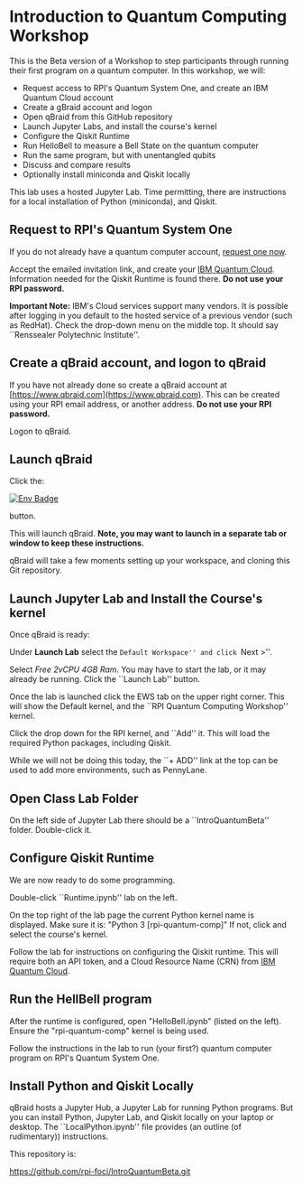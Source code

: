 # Introduction to Quantum Computing Workshop

This is the Beta version of a Workshop to step participants through
running their first program on a quantum computer.  In this workshop,
we will:

   * Request access to RPI's Quantum System One, and create an IBM Quantum Cloud account
   * Create a gBraid account and logon
   * Open qBraid from this GitHub repository
   * Launch Jupyter Labs, and install the course's kernel
   * Configure the Qiskit Runtime
   * Run HelloBell to measure a Bell State on the quantum computer
   * Run the same program, but with unentangled qubits
   * Discuss and compare results
   * Optionally install miniconda and Qiskit locally

This lab uses a hosted Jupyter Lab.  Time permitting, there are instructions for a local installation
of Python (miniconda), and Qiskit.


## Request to RPI's Quantum System One

If you do not already have a quantum computer account,
[request one now](https://webforms.rpi.edu/form/rpi-quantum-hub-access-request).

Accept the emailed invitation link, and create your [IBM Quantum Cloud](https://quantum.cloud.ibm.com).
Information needed for the Qiskit Runtime is found there.  **Do not use your RPI password.**

**Important Note:** IBM's Cloud services support many vendors.  It is possible after logging in you default to
the hosted service of a previous vendor (such as RedHat).   Check the drop-down menu on the middle top.  It
should say ``Renssealer Polytechnic Institute''.


## Create a qBraid account, and logon to qBraid

If you have not already done so create a qBraid account at [https://www.qbraid.com](https://www.qbraid.com).  This can
be created using your RPI email address, or another address.  **Do not use your RPI password.**

Logon to qBraid.


## Launch qBraid

Click the:

<!-- [<img src="https://qbraid-static.s3.amazonaws.com/logos/Launch_on_qBraid_white.png" width="150">](https://account.qbraid.com?gitHubUrl=https://github.com/rpi-foci/IntroQuantumBeta.git) -->

[![Env Badge](https://img.shields.io/endpoint?url=https://api.qbraid.com/api/environments/valid?envSlug=rpi_qu_8b7d9z&label=Launch+on+qBraid&labelColor=lightgrey&logo=rocket&logoSize=auto&style=for-the-badge)](http://account.qbraid.com?gitHubUrl=https://github.com/rpi-foci/IntroQuantumBeta.git&envId=rpi_qu_8b7d9z)

button.

This will launch qBraid.  **Note, you may want to launch in a separate tab or window to keep these instructions.**

qBraid will take a few moments setting up your workspace, and cloning this Git repository.


## Launch Jupyter Lab and Install the Course's kernel

Once qBraid is ready:

Under **Launch Lab** select the ``Default Workspace'' and click ``Next >''.

Select *Free 2vCPU 4GB Ram*.  You may have to start the
lab, or it may already be running.  Click the ``Launch Lab'' button.

Once the lab is launched click the EWS tab on the upper right corner.  This will show the Default kernel,
and the ``RPI Quantum Computing Workshop'' kernel.

Click the drop down for the RPI kernel, and ``Add'' it.  This will load the required Python packages,
including Qiskit.

While we will not be doing this today, the ``+ ADD'' link at the top can be used to add more environments, such as PennyLane.


## Open Class Lab Folder

On the left side of Jupyter Lab there should be a ``IntroQuantumBeta'' folder. Double-click it.


## Configure Qiskit Runtime

We are now ready to do some programming.

Double-click ``Runtime.ipynb'' lab on the left.

On the top right of the lab page the current Python kernel name is displayed.  Make sure
it is: "Python 3 [rpi-quantum-comp]" If not, click and select the
course's kernel.

Follow the lab for instructions on configuring the Qiskit runtime.  This will require both an API token,
and a Cloud Resource Name (CRN) from [IBM Quantum Cloud](https://quantum.cloud.ibm.com).


## Run the HellBell program

After the runtime is configured, open "HelloBell.ipynb" (listed on the left).  Ensure the "rpi-quantum-comp" kernel is
being used.

Follow the instructions in the lab to run (your first?) quantum computer program on RPI's Quantum System One.


## Install Python and Qiskit Locally

qBraid hosts a Jupyter Hub, a Jupyter Lab for running Python programs.  But you can install Python,
Jupyter Lab, and Qiskit locally on your laptop or desktop.  The ``LocalPython.ipynb'' file provides
(an outline (of rudimentary)) instructions.


This repository is:

https://github.com/rpi-foci/IntroQuantumBeta.git


